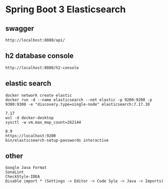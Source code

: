 # Spring Boot 3 Elasticsearch

## swagger
    http://localhost:8080/api/

## h2 database console
    http://localhost:8080/h2-console

## elastic search
    docker network create elastic
    docker run -d --name elasticsearch --net elastic -p 9200:9200 -p 9300:9300 -e "discovery.type=single-node" elasticsearch:7.17.10

    7.17
    wsl -d docker-desktop
    sysctl -w vm.max_map_count=262144

    8.9
    https://localhost:9200
    bin/elasticsearch-setup-passwords interactive

## other
    Google Java Format
    SonaLint
    CheckStyle-IDEA
    Disable import * (Settings -> Editor -> Code Syle -> Java -> Imports)
